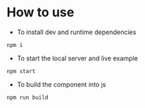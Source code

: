 # How to use
- To install dev and runtime dependencies
```
npm i
```
- To start the local server and live example
```
npm start
```
- To build the component into js
```
npm run build
```